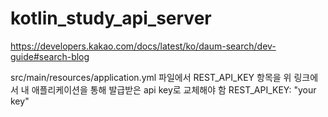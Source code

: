 # kotlin_study_api_server

https://developers.kakao.com/docs/latest/ko/daum-search/dev-guide#search-blog

src/main/resources/application.yml 파일에서 REST_API_KEY 항목을 위 링크에서 내 애플리케이션을 통해 발급받은 api key로 교체해야 함
REST_API_KEY: "your key"
